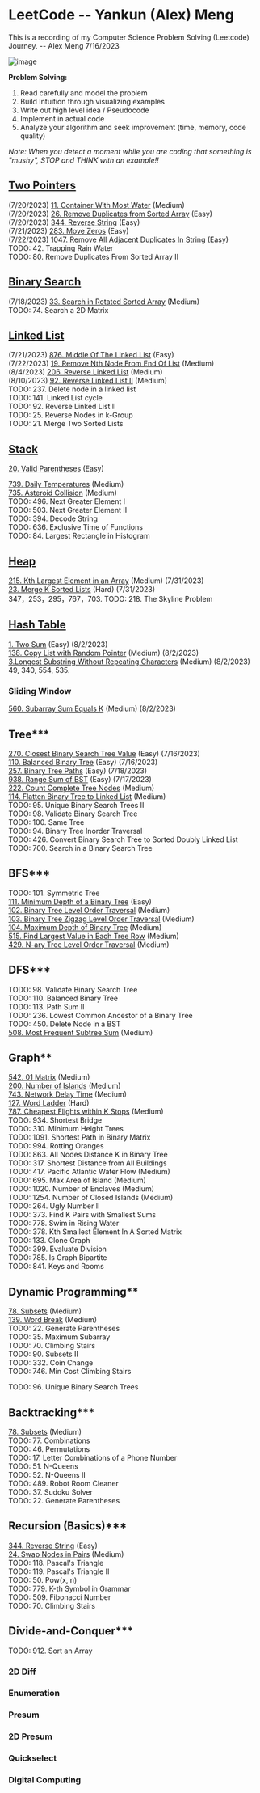 # LeetCode -- Yankun (Alex) Meng

This is a recording of my Computer Science Problem Solving (Leetcode) Journey. -- Alex Meng 7/16/2023

![image](https://github.com/yankunm/LeetCode/assets/91627484/2228c6a0-fe50-4149-ab2b-71960133983b)

**Problem Solving:** <br>
1. Read carefully and model the problem <br>
2. Build Intuition through visualizing examples <br>
3. Write out high level idea / Pseudocode <br>
4. Implement in actual code <br>
5. Analyze your algorithm and seek improvement (time, memory, code quality) <br>

*Note: When you detect a moment while you are coding that something is "mushy", STOP and THINK with an example!!*

## [Two Pointers](https://github.com/yankunm/LeetCode/tree/main/TwoPointers)
 (7/20/2023) [11. Container With Most Water](https://github.com/yankunm/LeetCode/tree/main/TwoPointers/11.ContainerWithMostWater) (Medium) <br>
 (7/20/2023) [26. Remove Duplicates from Sorted Array](https://github.com/yankunm/LeetCode/tree/main/TwoPointers/26.RemoveDuplicatesFromSortedArray) (Easy)<br>
 (7/20/2023) [344. Reverse String](https://github.com/yankunm/LeetCode/tree/main/TwoPointers/344.ReverseString) (Easy) <br>
 (7/21/2023) [283. Move Zeros](https://github.com/yankunm/LeetCode/tree/main/TwoPointers/283.MoveZeroes) (Easy)<br>
 (7/22/2023) [1047. Remove All Adjacent Duplicates In String](https://github.com/yankunm/LeetCode/tree/main/TwoPointers/1047.RemoveAllAdjacentDuplicatesInString) (Easy) <br>
TODO: 42. Trapping Rain Water <br>
TODO: 80. Remove Duplicates From Sorted Array II <br>
<!---
### Sliding Window : Distinct Characters
### Two Pointers for two sequences
-->

## [Binary Search](https://github.com/yankunm/LeetCode/tree/main/BinarySearch)
(7/18/2023) [33. Search in Rotated Sorted Array](https://github.com/yankunm/LeetCode/tree/main/BinarySearch/33.SearchInRotatedSortedArray) (Medium) <br>
TODO: 74. Search a 2D Matrix <br>
<!---
### Binary Processing
### Binary Search by Value
#### Find K-th Element
-->

## [Linked List](https://github.com/yankunm/LeetCode/tree/main/LinkedList)
(7/21/2023) [876. Middle Of The Linked List](https://github.com/yankunm/LeetCode/tree/main/LinkedList/876.MiddleOfTheLinkedList) (Easy) <br>
(7/22/2023) [19. Remove Nth Node From End Of List](https://github.com/yankunm/LeetCode/tree/main/LinkedList/19.RemoveNthNodeFromEndOfList) (Medium) <br>
(8/4/2023) [206. Reverse Linked List](https://github.com/yankunm/LeetCode/tree/main/LinkedList/206.ReverseLinkedList) (Medium) <br>
(8/10/2023) [92. Reverse Linked List II](https://github.com/yankunm/LeetCode/tree/main/LinkedList/92.ReverseLinkedListII) (Medium) <br>
TODO: 237. Delete node in a linked list <br>
TODO: 141. Linked List cycle <br>
TODO: 92. Reverse Linked List II <br>
TODO: 25. Reverse Nodes in k-Group <br>
TODO: 21. Merge Two Sorted Lists <br>

## [Stack](https://github.com/yankunm/LeetCode/tree/main/Stack)
[20. Valid Parentheses](https://github.com/yankunm/LeetCode/tree/main/Stack/20.ValidParentheses) (Easy)
<!---
### Monotonic Stack: next greater / smaller
-->
[739. Daily Temperatures](https://github.com/yankunm/LeetCode/tree/main/Stack/739.DailyTemperatures) (Medium) <br>
[735. Asteroid Collision](https://github.com/yankunm/LeetCode/tree/main/Stack/735.AsteroidCollision) (Medium) <br>
TODO: 496. Next Greater Element I <br>
TODO: 503. Next Greater Element II <br>
TODO: 394. Decode String <br>
TODO: 636. Exclusive Time of Functions <br>
TODO: 84. Largest Rectangle in Histogram <br>
<!---
### Monotonic Stack: other usages
### form smallest sequence
### parse expression
-->

## [Heap](https://github.com/yankunm/LeetCode/tree/main/Heap)
[215. Kth Largest Element in an Array](https://github.com/yankunm/LeetCode/tree/main/Heap/215.KthLargestElementInAnArray) (Medium) (7/31/2023) <br>
[23. Merge K Sorted Lists](https://github.com/yankunm/LeetCode/tree/main/Heap/23.MergeKSortedLists) (Hard) (7/31/2023) <br>
347，253，295，767，703.
TODO: 218. The Skyline Problem <br>
<!---
### Maintain Intervals
-->

## [Hash Table](https://github.com/yankunm/LeetCode/tree/main/HashMap)
[1. Two Sum](https://github.com/yankunm/LeetCode/tree/main/HashMap/1.TwoSum) (Easy) (8/2/2023) <br>
[138. Copy List with Random Pointer](https://github.com/yankunm/LeetCode/tree/main/HashMap/138.CopyListWithRandomPointer) (Medium) (8/2/2023) <br>
[3.Longest Substring Without Repeating Characters](https://github.com/yankunm/LeetCode/tree/main/HashMap/3.LongestSubstringWithoutRepeatingCharacters) (Medium) (8/2/2023) <br>
49, 340, 554, 535.
### Sliding Window
[560. Subarray Sum Equals K](https://github.com/yankunm/LeetCode/tree/main/HashMap/560.SubarraySumEqualsK) (Medium) (8/2/2023) <br>

<!---
### Hash + Prefix
-->

## Tree***
[270. Closest Binary Search Tree Value](https://github.com/yankunm/LeetCode/tree/main/Tree/270.%20Closest%20Binary%20Search%20Tree%20Value) (Easy) (7/16/2023) <br>
[110. Balanced Binary Tree](https://github.com/yankunm/LeetCode/tree/main/Tree/110.BalancedBinaryTree) (Easy) (7/16/2023) <br>
[257. Binary Tree Paths](https://github.com/yankunm/LeetCode/tree/main/Tree/257.BinaryTreePaths) (Easy) (7/18/2023)  <br>
[938. Range Sum of BST](https://github.com/yankunm/LeetCode/tree/main/Tree/938.RangeSumOfBST) (Easy) (7/17/2023) <br>
[222. Count Complete Tree Nodes](https://github.com/yankunm/LeetCode/tree/main/Tree/222.CountCompleteTreeNodes) (Medium) <br>
[114. Flatten Binary Tree to Linked List](https://github.com/yankunm/LeetCode/tree/main/Tree/114.FlattenBinaryTreetoLinkedList) (Medium) <br>
TODO: 95. Unique Binary Search Trees II <br>
TODO: 98. Validate Binary Search Tree <br>
TODO: 100. Same Tree <br>
TODO: 94. Binary Tree Inorder Traversal <br>
TODO: 426. Convert Binary Search Tree to Sorted Doubly Linked List <br>
TODO: 700. Search in a Binary Search Tree <br>
<!---
### Path in a Tree
### Serialization & Hashing
### Tree & Sequence
### LCA
### N-ary Tree
### Re-root
### Segment Tree
### Binary Index Tree
-->

## BFS***
TODO: 101. Symmetric Tree <br>
[111. Minimum Depth of a Binary Tree](https://github.com/yankunm/LeetCode/tree/main/BFS/111.MinimumDepthOfBinaryTree) (Easy) <br>
[102. Binary Tree Level Order Traversal](https://github.com/yankunm/LeetCode/tree/main/BFS/102.BinaryTreeLevelOrderTraversal) (Medium)<br>
[103. Binary Tree Zigzag Level Order Traversal](https://github.com/yankunm/LeetCode/tree/main/BFS/103.BinaryTreeZigzagLevelOrderTraversal) (Medium) <br>
[104. Maximum Depth of Binary Tree](https://github.com/yankunm/LeetCode/tree/main/BFS/104.MaximumDepthOfBinaryTree) (Medium) <br>
[515. Find Largest Value in Each Tree Row](https://github.com/yankunm/LeetCode/tree/main/BFS/515.FindLargestValueInEachTreeRow) (Medium) <br>
[429. N-ary Tree Level Order Traversal](https://github.com/yankunm/LeetCode/tree/main/BFS/429.N-aryTreeLevelOrderTraversal) (Medium) <br>
<!---
### Multi State
### Topological sort
### Dijkstra (BFS + PQ)
### Dijkstra (for Bipartite Graph)
-->

## DFS***
TODO: 98. Validate Binary Search Tree <br>
TODO: 110. Balanced Binary Tree <br>
TODO: 113. Path Sum II <br>
TODO: 236. Lowest Common Ancestor of a Binary Tree <br>
TODO: 450. Delete Node in a BST <br>
[508. Most Frequent Subtree Sum](https://github.com/yankunm/LeetCode/tree/main/DFS/508.MostFrequentSubtreeSum) (Medium) <br>
<!---
### Search in an array
### Memorization
### Hidden Matrix
-->

## Graph**
[542. 01 Matrix](https://github.com/yankunm/LeetCode/tree/main/Graph/542.01Matrix) (Medium) <br>
[200. Number of Islands](https://github.com/yankunm/LeetCode/tree/main/Graph/200.NuberOfIslands) (Medium) <br>
[743. Network Delay Time](https://github.com/yankunm/LeetCode/tree/main/Graph/743.NetworkDelayTime) (Medium) <br>
[127. Word Ladder](https://github.com/yankunm/LeetCode/tree/main/Graph/127.WordLadder) (Hard) <br>
[787. Cheapest Flights within K Stops](https://github.com/yankunm/LeetCode/tree/main/Graph/787.CheapestFlightsWithinKStops) (Medium) <br>
TODO: 934. Shortest Bridge <br>
TODO: 310. Minimum Height Trees <br>
TODO: 1091. Shortest Path in Binary Matrix <br>
TODO: 994. Rotting Oranges <br>
TODO: 863. All Nodes Distance K in Binary Tree <br>
TODO: 317. Shortest Distance from All Buildings <br>
TODO: 417. Pacific Atlantic Water Flow (Medium) <br>
TODO: 695. Max Area of Island (Medium) <br>
TODO: 1020. Number of Enclaves (Medium) <br>
TODO: 1254. Number of Closed Islands (Medium) <br>
TODO: 264. Ugly Number II <br>
TODO: 373. Find K Pairs with Smallest Sums <br>
TODO: 778. Swim in Rising Water <br>
TODO: 378. Kth Smallest Element In A Sorted Matrix <br>
TODO: 133. Clone Graph <br>
TODO: 399. Evaluate Division <br>
TODO: 785. Is Graph Bipartite <br>
TODO: 841. Keys and Rooms <br>
<!---
### Floyd
### Hungarian Algorithm
-->

## Dynamic Programming**
[78. Subsets](https://github.com/yankunm/LeetCode/tree/main/DynamicProgramming/78.Subsets) (Medium) <br>
[139. Word Break](https://github.com/yankunm/LeetCode/tree/main/DynamicProgramming/139.WordBreak) (Medium) <br>
TODO: 22. Generate Parentheses <br>
TODO: 35. Maximum Subarray <br>
TODO: 70. Climbing Stairs <br>
TODO: 90. Subsets II <br>
TODO: 332. Coin Change <br>
TODO: 746. Min Cost Climbing Stairs <br>
<!---
### Basic Form I
### Basic Form II
### Maze Form
### Backpack Form
### Keyboard Form
### To do or not to do
### Interval Form I
### Interval Form II
### Padawan Algorithm
### Bitmask DP
#### Enumerating subset
#### Bipartite Graph
#### TSP
### Catalan
-->
TODO: 96. Unique Binary Search Trees <br>


## Backtracking***
[78. Subsets](https://github.com/yankunm/LeetCode/tree/main/Backtracking/78.Subsets) (Medium) <br>
TODO: 77. Combinations <br>
TODO: 46. Permutations <br>
TODO: 17. Letter Combinations of a Phone Number <br>
TODO: 51. N-Queens <br>
TODO: 52. N-Queens II <br>
TODO: 489. Robot Room Cleaner <br>
TODO: 37. Sudoku Solver <br>
TODO: 22. Generate Parentheses <br>
<!---
## String***
### Abbreviation
### Rolling Hash
### KMP
### Manacher
-->


## Recursion (Basics)***
[344. Reverse String](https://github.com/yankunm/LeetCode/tree/main/Recursion/344.ReverseString) (Easy) <br>
[24. Swap Nodes in Pairs](https://github.com/yankunm/LeetCode/tree/main/Recursion/24.SwapNodesInPairs) (Medium) <br>
TODO: 118. Pascal's Triangle <br>
TODO: 119. Pascal's Triangle II <br>
TODO: 50. Pow(x, n) <br>
TODO: 779. K-th Symbol in Grammar <br>
TODO: 509. Fibonacci Number <br>
TODO: 70. Climbing Stairs <br>
<!---
### Memoization
### Evaluate Expressions
### Min-Max Strategy
### Digit counting & finding
-->

## Divide-and-Conquer***
TODO: 912. Sort an Array <br>





<!---
## Priority Queue**
### Greedy 
### Dual PQ
### Sort + PQ
### Arrangment with Stride


## Design**
### Linked List

## Deque**

### Permutation
### Infer future from current
### Maximum Subarray

## Trie**
### Trie and XOR

## Bit Manipulation**
### XOR
### Bit Mask
#### Meet in the middle

## Union Find*
### Union in an Order
### Prime Factors
### MST

## Math*
### Distance 
### Geometry
### Random Pick
### Combinatorics
### Numerical Theory

## Greedy*
### Lexicographical Sequence
### DI Sequence
### Smear Top Elements
### LIS
### Two-pass distribution
### Three pass
### State Machine
### Sort
### Indexing Sort
### Parenthesis 
### Intervals
### Constructive Problems

## Simulation*

## Others*
### Collision
### Conclusion Transfer
### Count Subarray by Element
### Sweeping Line / Diff Array
-->

### 2D Diff
### Enumeration
### Presum
### 2D Presum
### Quickselect
### Digital Computing
